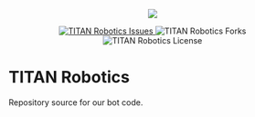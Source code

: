 <p align="center">
  <img src="https://cdn.discordapp.com/attachments/755179557593808936/781851090600591380/TITAN_Robotics.png">
</p>

<p align="center">
   <a href="https://github.com/TITAN-Contractors/TITAN-Robotics/issues">
    <img src="https://img.shields.io/github/issues/TITAN-Contractors/TITAN-Robotics" alt="TITAN Robotics Issues">
  </a>
    <img src="https://img.shields.io/github/forks/TITAN-Contractors/TITAN-Robotics" alt="TITAN Robotics Forks">
  </a>
    <img src="https://img.shields.io/github/license/TITAN-Contractors/TITAN-Robotics" alt="TITAN Robotics License">
  </a>
</p>

# TITAN Robotics
Repository source for our bot code.

